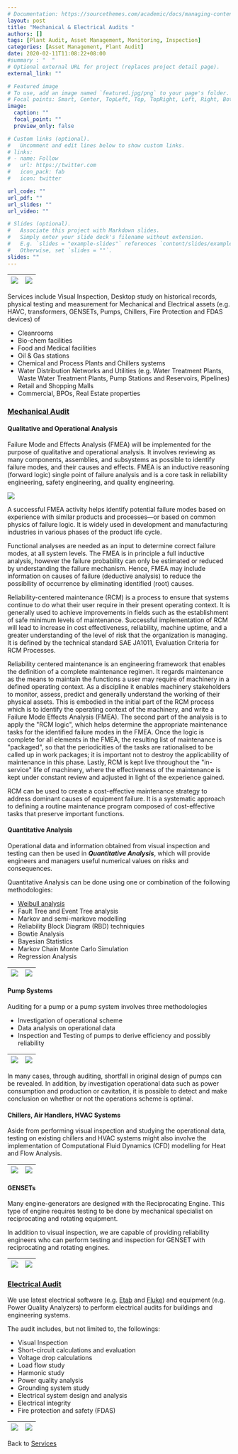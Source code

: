 ```yaml
---
# Documentation: https://sourcethemes.com/academic/docs/managing-content/
layout: post
title: "Mechanical & Electrical Audits "
authors: []
tags: [Plant Audit, Asset Management, Monitoring, Inspection]
categories: [Asset Management, Plant Audit]
date: 2020-02-11T11:08:22+08:00
#summary : "  "
# Optional external URL for project (replaces project detail page).
external_link: ""

# Featured image
# To use, add an image named `featured.jpg/png` to your page's folder.
# Focal points: Smart, Center, TopLeft, Top, TopRight, Left, Right, BottomLeft, Bottom, BottomRight.
image:
  caption: ""
  focal_point: ""
  preview_only: false

# Custom links (optional).
#   Uncomment and edit lines below to show custom links.
# links:
# - name: Follow
#   url: https://twitter.com
#   icon_pack: fab
#   icon: twitter

url_code: ""
url_pdf: ""
url_slides: ""
url_video: ""

# Slides (optional).
#   Associate this project with Markdown slides.
#   Simply enter your slide deck's filename without extension.
#   E.g. `slides = "example-slides"` references `content/slides/example-slides.md`.
#   Otherwise, set `slides = ""`.
slides: ""
---
```


| ![](/images/auditing/ncx_genset2.jpg)|![](/images/auditing/ncx_substation.jpg)
|:---:|:---:|

Services include Visual Inspection, Desktop study on historical records, physical testing and measurement for Mechanical and Electrical assets (e.g. HAVC, transformers, GENSETs, Pumps, Chillers, Fire Protection and FDAS devices) of
  - Cleanrooms
  - Bio-chem facilities
  - Food and Medical facilities
  - Oil & Gas stations
  - Chemical and Process Plants and Chillers systems
  - Water Distribution Networks and Utilities (e.g. Water Treatment Plants, Waste Water Treatment Plants, Pump Stations and Reservoirs, Pipelines)
  - Retail and Shopping Malls
  - Commercial, BPOs,  Real Estate properties

<!-- [List of Testing Devices and Equipment]() -->

### [Mechanical Audit]( )

#### Qualitative and Operational Analysis

Failure Mode and Effects Analysis (FMEA) will be implemented for the purpose of qualitative and operational analysis. It involves reviewing as many components, assemblies, and subsystems as possible to identify failure modes, and their causes and effects. FMEA is an inductive reasoning (forward logic) single point of failure analysis and is a core task in reliability engineering, safety engineering, and quality engineering.

![](/images/analysis/05-FMEA.png)

A successful FMEA activity helps identify potential failure modes based on experience with
similar products and processes—or based on common physics of failure logic. It is widely used
in development and manufacturing industries in various phases of the product life cycle.

Functional analyses are needed as an input to determine correct failure modes, at all system
levels. The FMEA is in principle a full inductive analysis, however the failure
probability can only be estimated or reduced by understanding the failure mechanism. Hence,
FMEA may include information on causes of failure (deductive analysis) to reduce the possibility
of occurrence by eliminating identified (root) causes.

Reliability-centered maintenance (RCM) is a process to ensure that systems continue to do what
their user require in their present operating context. It is generally used to achieve improvements
in fields such as the establishment of safe minimum levels of maintenance. Successful
implementation of RCM will lead to increase in cost effectiveness, reliability, machine uptime,
and a greater understanding of the level of risk that the organization is managing. It is defined
by the technical standard SAE JA1011, Evaluation Criteria for RCM Processes.

Reliability centered maintenance is an engineering framework that enables the definition of a
complete maintenance regimen. It regards maintenance as the means to maintain the functions a user may require of machinery in a defined operating context. As a discipline it enables
machinery stakeholders to monitor, assess, predict and generally understand the working of
their physical assets. This is embodied in the initial part of the RCM process which is to identify
the operating context of the machinery, and write a Failure Mode Effects Analysis (FMEA). The
second part of the analysis is to apply the "RCM logic", which helps determine the appropriate
maintenance tasks for the identified failure modes in the FMEA. Once the logic is complete for
all elements in the FMEA, the resulting list of maintenance is "packaged", so that the periodicities
of the tasks are rationalised to be called up in work packages; it is important not to destroy the
applicability of maintenance in this phase. Lastly, RCM is kept live throughout the "in-service"
life of machinery, where the effectiveness of the maintenance is kept under constant review and
adjusted in light of the experience gained.

RCM can be used to create a cost-effective maintenance strategy to address dominant causes
of equipment failure. It is a systematic approach to defining a routine maintenance program
composed of cost-effective tasks that preserve important functions.

#### Quantitative Analysis
Operational data and information obtained from visual inspection and testing can then be used in ***Quantitative Analysis***, which will provide engineers and managers useful numerical values on risks and consequences.

Quantitative Analysis can be done using one or combination of the following methodologies:

- [Weibull analysis](https://namkyodai.github.io/apps/weibulllcc/)
- Fault Tree and Event Tree analysis
- Markov and semi-markove modelling
- Reliability Block Diagram (RBD) techniquies
- Bowtie Analysis
- Bayesian Statistics
- Markov Chain Monte Carlo Simulation
- Regression Analysis

| ![](/images/analysis/fta02.png)|![](/images/analysis/weibull.png)
|:---:|:---:|

#### Pump Systems
Auditing for a pump or a pump system involves three methodologies
- Investigation of operational scheme
- Data analysis on operational data
- Inspection and Testing of pumps to derive efficiency and possibly reliability

| ![](/images/auditing/pump.jpg)|![](/images/analysis/pumpcurve.png)
|:---:|:---:|

In many cases, through auditing, shortfall in original design of pumps can be revealed. In addition, by investigation operational data such as power consumption and production or cavitation, it is possible to detect and make conclusion on whether or not the operations scheme is optimal.

#### Chillers, Air Handlers, HVAC Systems
Aside from performing visual inspection and studying the operational data, testing on existing chillers and HVAC systems might also involve the implementation of Computational Fluid Dynamics (CFD) modelling for Heat and Flow Analysis.

| ![](/images/auditing/hvac.png)|![](/images/auditing/chillers.png)
|:---:|:---:|

#### GENSETs
Many engine-generators are designed with the Reciprocating Engine. This type of engine requires testing to be done by mechanical specialist on reciprocating and rotating equipment.

In addition to visual inspection, we are capable of providing reliability engineers who can perform testing and inspection for GENSET with reciprocating and rotating engines.
<!-- #### Projects
List of projects executed by Arcadis's team members and collaborators on mechanical audits includes
 -->

 | ![](/images/auditing/genset01.png)|![](/images/auditing/genset02.png)
 |:---:|:---:|

### [Electrical Audit]( )
We use latest electrical software (e.g. [Etab](https://etap.com/) and [Fluke](https://www.fluke.com/)) and equipment (e.g. Power Quality Analyzers) to perform electrical audits for buildings and engineering systems.

The audit includes, but not limited to, the followings:

- Visual Inspection
- Short-circuit calculations and evaluation
- Voltage drop calculations
- Load flow study
- Harmonic study
- Power quality analysis
- Grounding system study
- Electrical system design and analysis
- Electrical integrity
- Fire protection and safety (FDAS)

| ![](/images/auditing/pqa.png)|![](/images/auditing/fluke.png)
|:---:|:---:|
<!-- #### Projects -->



Back to [Services](/service)
